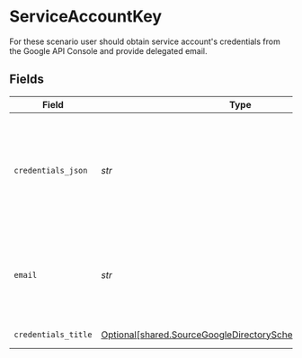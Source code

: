 # ServiceAccountKey

For these scenario user should obtain service account's credentials from the Google API Console and provide delegated email.


## Fields

| Field                                                                                                                                                                                             | Type                                                                                                                                                                                              | Required                                                                                                                                                                                          | Description                                                                                                                                                                                       |
| ------------------------------------------------------------------------------------------------------------------------------------------------------------------------------------------------- | ------------------------------------------------------------------------------------------------------------------------------------------------------------------------------------------------- | ------------------------------------------------------------------------------------------------------------------------------------------------------------------------------------------------- | ------------------------------------------------------------------------------------------------------------------------------------------------------------------------------------------------- |
| `credentials_json`                                                                                                                                                                                | *str*                                                                                                                                                                                             | :heavy_check_mark:                                                                                                                                                                                | The contents of the JSON service account key. See the <a href="https://developers.google.com/admin-sdk/directory/v1/guides/delegation">docs</a> for more information on how to generate this key. |
| `email`                                                                                                                                                                                           | *str*                                                                                                                                                                                             | :heavy_check_mark:                                                                                                                                                                                | The email of the user, which has permissions to access the Google Workspace Admin APIs.                                                                                                           |
| `credentials_title`                                                                                                                                                                               | [Optional[shared.SourceGoogleDirectorySchemasCredentialsTitle]](../../models/shared/sourcegoogledirectoryschemascredentialstitle.md)                                                              | :heavy_minus_sign:                                                                                                                                                                                | Authentication Scenario                                                                                                                                                                           |